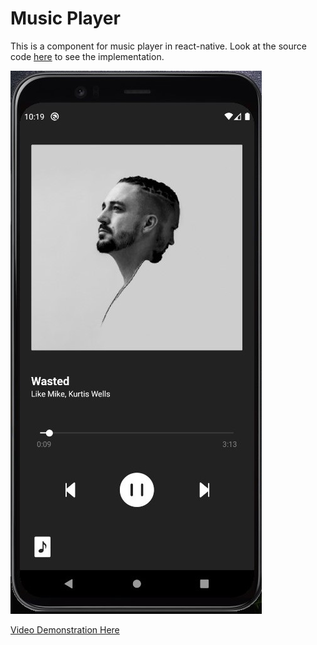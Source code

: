 # Music Player

This is a component for music player in react-native. Look at the source code [here](https://github.com/kartikeyvaish/React-Native-UI-Components/blob/main/src/MusicPlayer/screens/MusicPlayerScreen.tsx) to see the implementation.

![Music Player Demo](https://github.com/kartikeyvaish/React-Native-UI-Components/blob/main/src/MusicPlayer/config/screenshot/Screenshot_One.jpg?raw=true)

[Video Demonstration Here](https://raw.githubusercontent.com/kartikeyvaish/React-Native-UI-Components/main/src/MusicPlayer/config/screenshot/ScreenRecord.webm)
